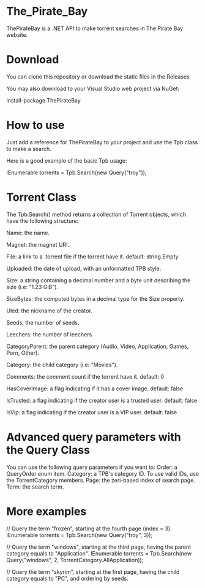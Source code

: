 # The_Pirate_Bay

ThePirateBay is a .NET API to make torrent searches in The Pirate Bay website.

# Download
You can clone this repository or download the static files in the Releases

You may also download to your Visual Studio web project via NuGet:

install-package ThePirateBay

# How to use

Just add a reference for ThePirateBay to your project and use the Tpb class to make a search.

Here is a good example of the basic Tpb usage:

IEnumerable<Torrent> torrents = Tpb.Search(new Query("troy"));

# Torrent Class

The Tpb.Search() method returns a collection of Torrent objects, which have the following structure:

Name: the name.

Magnet: the magnet URI.

File: a link to a .torrent file if the torrent have it. default: string.Empty

Uploaded: the date of upload, with an unformatted TPB style.


Size: a string containing a decimal number and a byte unit describing the size (i.e: "1.23 GiB").

SizeBytes: the computed bytes in a decimal type for the Size property.

Uled: the nickname of the creator.

Seeds: the number of seeds.

Leechers: the number of leechers.

CategoryParent: the parent category (Audio, Video, Application, Games, Porn, Other).

Category: the child category (i.e: "Movies").

Comments: the comment count if the torrent have it. default: 0

HasCoverImage: a flag indicating if it has a cover image. default: false

IsTrusted: a flag indicating if the creator user is a trusted user. default: false

IsVip: a flag indicating if the creator user is a VIP user. default: false

# Advanced query parameters with the Query Class
You can use the following query parameters if you want to:
Order: a QueryOrder enum item.
Category: a TPB's category ID. To use valid IDs, use the TorrentCategory members.
Page: the zeri-based index of search page.
Term: the search term.

# More examples

// Query the term "frozen", starting at the fourth page (index = 3).
IEnumerable<Torrent> torrents = Tpb.Search(new Query("troy", 3));

// Query the term "windows", starting at the third page, having the parent category equals to "Application".
IEnumerable<Torrent> torrents = Tpb.Search(new Query("windows", 2, TorrentCategory.AllApplication));

// Query the term "skyrim", starting at the first page, having the child category equals to "PC", and ordering by seeds.
